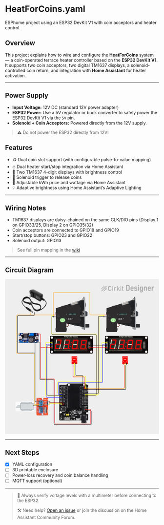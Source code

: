 # HeatForCoins.yaml

ESPhome project using an ESP32 DevKit V1 with coin acceptors and heater control.

## Overview

This project explains how to wire and configure the **HeatForCoins** system — a coin-operated terrace heater controller based on the **ESP32 DevKit V1**. It supports two coin acceptors, two digital TM1637 displays, a solenoid-controlled coin return, and integration with **Home Assistant** for heater activation.

---

## Power Supply

- **Input Voltage:** 12V DC (standard 12V power adapter)
- **ESP32 Power:** Use a 5V regulator or buck converter to safely power the ESP32 DevKit V1 via the `5V` pin.
- **Solenoid + Coin Acceptors:** Powered directly from the 12V supply.

> ⚠️ Do not power the ESP32 directly from 12V!

## Features

- 🪙 Dual coin slot support (with configurable pulse-to-value mapping)
- 🔥 Dual heater start/stop integration via Home Assistant
- 🧮 Two TM1637 4-digit displays with brightness control
- 🧲 Solenoid trigger to release coins
- 🧠 Adjustable kWh price and wattage via Home Assistant
- 💡 Adaptive brightness using Home Assistant’s Adaptive Lighting

---

## Wiring Notes

- TM1637 displays are daisy-chained on the same CLK/DIO pins (Display 1 on GPIO33/25, Display 2 on GPIO35/32)
- Coin acceptors are connected to GPIO18 and GPIO19
- Start/stop buttons: GPIO23 and GPIO22
- Solenoid output: GPIO13

> See full pin mapping in the [wiki](https://github.com/lauris-nl/HeatForCoins/wiki/ESP32-DevKit-V1-%E2%80%93-Dual-Coin%E2%80%90Heater-Control)

---

## Circuit Diagram

![Circuit diagram](https://github.com/lauris-nl/HeatForCoins/raw/main/circuit_image.png)

---

## Next Steps

- [x] YAML configuration
- [ ] 3D printable enclosure
- [ ] Power-loss recovery and coin balance handling
- [ ] MQTT support (optional)

---

> 🧪 Always verify voltage levels with a multimeter before connecting to the ESP32.
>  
> 🛠 Need help? [Open an issue](https://github.com/lauris-nl/HeatForCoins/issues) or join the discussion on the Home Assistant Community Forum.

